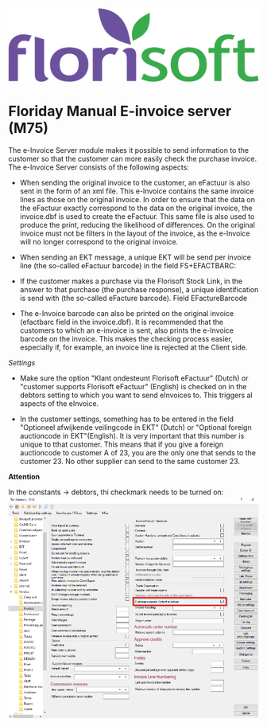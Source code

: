 <img src="../../fslogo.png"/>

# Floriday Manual E-invoice server (M75)

The e-Invoice Server module makes it possible to send information to the customer so that the customer can more easily check the purchase invoice. The e-Invoice Server consists of the following aspects:

- When sending the original invoice to the customer, an eFactuur is also sent in the form of an xml file. This e-Invoice contains the same invoice lines as those on the original invoice. In order to ensure that the data on the eFactuur exactly correspond to the data on the original invoice, the invoice.dbf is used to create the eFactuur. This same file is also used to produce the print, reducing the likelihood of differences. On the original invoice must not be filters in the layout of the invoice, as the e-Invoice  will no longer correspond to the original invoice. 

- When sending an EKT message, a unique EKT will be send per invoice line (the so-called eFactuur barcode) in the field FS+EFACTBARC:

- If the customer makes a purchase via the Florisoft Stock Link, in the answer to that purchase (the purchase response), a unique identification is send with (the so-called eFacture barcode). Field EFactureBarcode

- The e-Invoice barcode can also be printed on the original invoice (efactbarc field in the invoice.dbf). It is recommended that the customers to which an e-invoice is sent, also prints the e-Invoice barcode on the invoice. This makes the checking process easier, especially if, for example, an invoice line is rejected at the Client side.

*Settings*

- Make sure the option "Klant ondesteunt Florisoft eFactuur" (Dutch) or "customer supports Florisoft eFactuur" (English) is checked on in the debtors setting to which you want to send eInvoices to. This triggers al aspects of the eInvoice.

- In the customer settings, something has to be entered in the field "Optioneel afwijkende veilingcode in EKT" (Dutch) or "Optional foreign auctioncode in EKT"(English). It is very important that this number is unique to tthat customer. This means that if you give a foreign auctioncode to customer A of 23, you are the only one that sends to the customer 23. No other supplier can send to the same customer 23.

**Attention**

In the constants -> debtors, thi checkmark needs to be turned on:
<img src=".einvoice server/media/picture1.png" />
